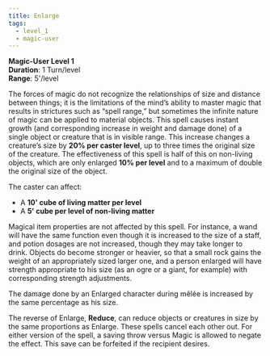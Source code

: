 ```yaml
---
title: Enlarge
tags:
  - level_1
  - magic-user
---
```

**Magic-User Level 1**  
**Duration**: 1 Turn/level  
**Range**: 5'/level  

The forces of magic do not recognize the relationships of size and distance between things; it is the limitations of the mind’s ability to master magic that results in strictures such as “spell range,” but sometimes the infinite nature of magic can be applied to material objects. This spell causes instant growth (and corresponding increase in weight and damage done) of a single object or creature that is in visible range. This increase changes a creature’s size by **20% per caster level**, up to three times the original size of the creature. The effectiveness of this spell is half of this on non-living objects, which are only enlarged **10% per level** and to a maximum of double the original size of the object.  

The caster can affect:
- A **10' cube of living matter per level**  
- A **5' cube per level of non-living matter**  

Magical item properties are not affected by this spell. For instance, a wand will have the same function even though it is increased to the size of a staff, and potion dosages are not increased, though they may take longer to drink. Objects do become stronger or heavier, so that a small rock gains the weight of an appropriately sized larger one, and a person enlarged will have strength appropriate to his size (as an ogre or a giant, for example) with corresponding strength adjustments.

The damage done by an Enlarged character during mêlée is increased by the same percentage as his size.  

The reverse of Enlarge, **Reduce**, can reduce objects or creatures in size by the same proportions as Enlarge. These spells cancel each other out. For either version of the spell, a saving throw versus Magic is allowed to negate the effect. This save can be forfeited if the recipient desires.
